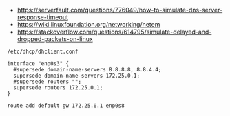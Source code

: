 * https://serverfault.com/questions/776049/how-to-simulate-dns-server-response-timeout
* https://wiki.linuxfoundation.org/networking/netem
* https://stackoverflow.com/questions/614795/simulate-delayed-and-dropped-packets-on-linux

`/etc/dhcp/dhclient.conf`
```
interface "enp0s3" {
  #supersede domain-name-servers 8.8.8.8, 8.8.4.4;
  supersede domain-name-servers 172.25.0.1;
  #supersede routers "";
  supersede routers 172.25.0.1;
}
```

```bash
route add default gw 172.25.0.1 enp0s8
```